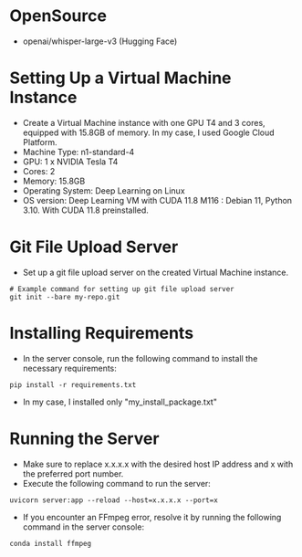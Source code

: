 # OpenSource 
* openai/whisper-large-v3 (Hugging Face)
# Setting Up a Virtual Machine Instance
* Create a Virtual Machine instance with one GPU T4 and 3 cores, equipped with 15.8GB of memory. In my case, I used Google Cloud Platform.
* Machine Type: n1-standard-4
* GPU: 1 x NVIDIA Tesla T4 
* Cores: 2
* Memory: 15.8GB
* Operating System: Deep Learning on Linux
* OS version: Deep Learning VM with CUDA 11.8 M116 : Debian 11, Python 3.10. With CUDA 11.8 preinstalled.
# Git File Upload Server
* Set up a git file upload server on the created Virtual Machine instance.
```console
# Example command for setting up git file upload server
git init --bare my-repo.git
```
# Installing Requirements
* In the server console, run the following command to install the necessary requirements:
```console
pip install -r requirements.txt
```
* In my case, I installed only "my_install_package.txt"
# Running the Server
* Make sure to replace x.x.x.x with the desired host IP address and x with the preferred port number.
* Execute the following command to run the server:
```console
uvicorn server:app --reload --host=x.x.x.x --port=x
```
* If you encounter an FFmpeg error, resolve it by running the following command in the server console:
```console
conda install ffmpeg
```

